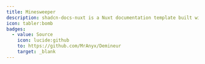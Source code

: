 ```yaml
---
title: Minesweeper
description: shadcn-docs-nuxt is a Nuxt documentation template built with Nuxt Content and shadcn-vue.
icon: tabler:bomb
badges:
  - value: Source
    icon: lucide:github
    to: https://github.com/MrAnyx/Demineur
    target: _blank
---
```

